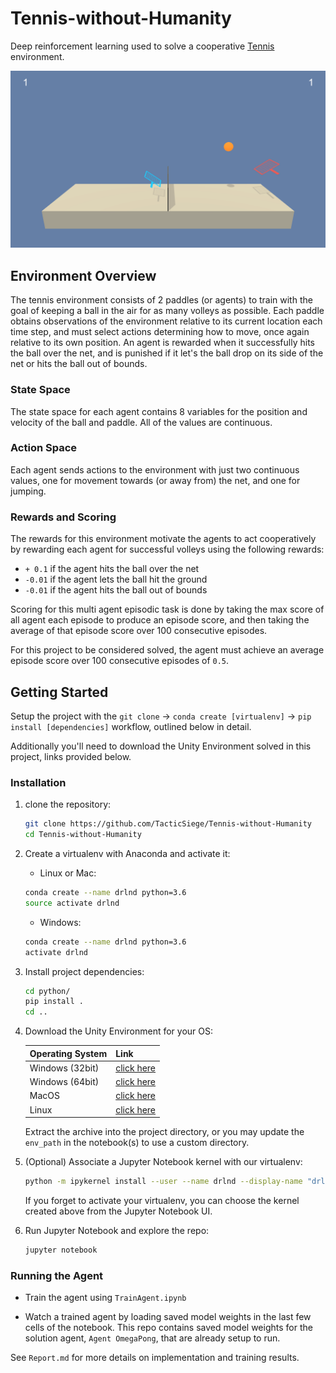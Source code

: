 # Tennis-without-Humanity

Deep reinforcement learning used to solve a cooperative [Tennis](https://github.com/Unity-Technologies/ml-agents/blob/master/docs/Learning-Environment-Examples.md#tennis) environment.

![Trained agent in environment](solved_omega-pong.gif)

## Environment Overview

The tennis environment consists of 2 paddles (or agents) to train with the goal of keeping a ball in the air for as many volleys as possible. Each paddle obtains observations of the environment relative to its current location each time step, and must select actions determining how to move, once again relative to its own position. An agent is rewarded when it successfully hits the ball over the net, and is punished if it let's the ball drop on its side of the net or hits the ball out of bounds.

### State Space

The state space for each agent contains 8 variables for the position and velocity of the ball and paddle. All of the values are continuous.

### Action Space

Each agent sends actions to the environment with just two continuous values, one for movement towards (or away from) the net, and one for jumping.

### Rewards and Scoring

The rewards for this environment motivate the agents to act cooperatively by rewarding each agent for successful volleys using the following rewards:

* ```+ 0.1``` if the agent hits the ball over the net
* ```-0.01``` if the agent lets the ball hit the ground
* ```-0.01``` if the agent hits the ball out of bounds

Scoring for this multi agent episodic task is done by taking the max score of all agent each episode to produce an episode score, and then taking the average of that episode score over 100 consecutive episodes.

For this project to be considered solved, the agent must achieve an average episode score over 100 consecutive episodes of ```0.5```.

## Getting Started

Setup the project with the ```git clone``` -> ```conda create [virtualenv]``` -> ```pip install [dependencies]``` workflow, outlined below in detail.

Additionally you'll need to download the Unity Environment solved in this project, links provided below.

### Installation

1. clone the repository:

    ``` bash
    git clone https://github.com/TacticSiege/Tennis-without-Humanity
    cd Tennis-without-Humanity
    ```

2. Create a virtualenv with Anaconda and activate it:

    * Linux or Mac:

    ``` bash
    conda create --name drlnd python=3.6
    source activate drlnd
    ```

    * Windows:

    ``` bash
    conda create --name drlnd python=3.6
    activate drlnd
    ```

3. Install project dependencies:

    ``` bash
    cd python/
    pip install .
    cd ..
    ```

4. Download the Unity Environment for your OS:

    | Operating System | Link |
    |------------------|------|
    | Windows (32bit) | [click here](https://s3-us-west-1.amazonaws.com/udacity-drlnd/P3/Tennis/Tennis_Windows_x86.zip) |
    | Windows (64bit) | [click here](https://s3-us-west-1.amazonaws.com/udacity-drlnd/P3/Tennis/Tennis_Windows_x86_64.zip) |
    | MacOS | [click here](https://s3-us-west-1.amazonaws.com/udacity-drlnd/P3/Tennis/Tennis.app.zip) |
    | Linux | [click here](https://s3-us-west-1.amazonaws.com/udacity-drlnd/P3/Tennis/Tennis_Linux.zip) |

    Extract the archive into the project directory, or you may update the ```env_path``` in the notebook(s) to use a custom directory.

5. (Optional) Associate a Jupyter Notebook kernel with our virtualenv:

    ``` bash
    python -m ipykernel install --user --name drlnd --display-name "drlnd"
    ```

    If you forget to activate your virtualenv, you can choose the kernel created above from the Jupyter Notebook UI.

6. Run Jupyter Notebook and explore the repo:

    ``` bash
    jupyter notebook
    ```

### Running the Agent

* Train the agent using ```TrainAgent.ipynb```

* Watch a trained agent by loading saved model weights in the last few cells of the notebook.  This repo contains saved model weights for the solution agent, ```Agent OmegaPong```, that are already setup to run.

See ```Report.md``` for more details on implementation and training results.
